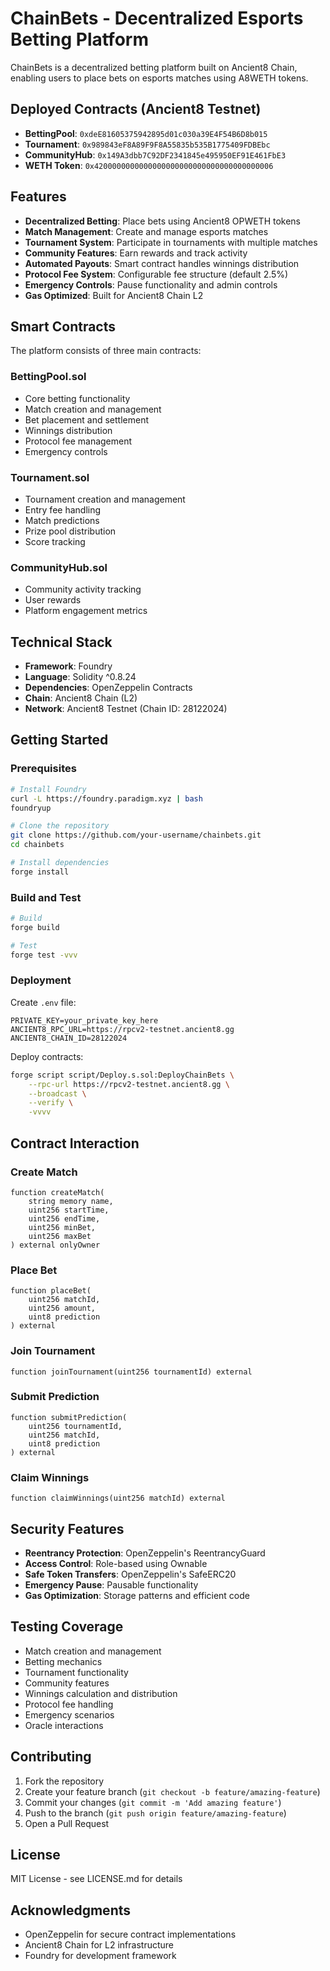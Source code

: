 # ChainBets - Decentralized Esports Betting Platform

ChainBets is a decentralized betting platform built on Ancient8 Chain, enabling users to place bets on esports matches using A8WETH tokens.

## Deployed Contracts (Ancient8 Testnet)

- **BettingPool**: `0xdeE81605375942895d01c030a39E4F54B6D8b015`
- **Tournament**: `0x989843eF8A89F9F8A55835b535B1775409FDBEbc`
- **CommunityHub**: `0x149A3dbb7C92DF2341845e495950EF91E461FbE3`
- **WETH Token**: `0x4200000000000000000000000000000000000006`

## Features

- **Decentralized Betting**: Place bets using Ancient8 OPWETH tokens
- **Match Management**: Create and manage esports matches
- **Tournament System**: Participate in tournaments with multiple matches
- **Community Features**: Earn rewards and track activity
- **Automated Payouts**: Smart contract handles winnings distribution
- **Protocol Fee System**: Configurable fee structure (default 2.5%)
- **Emergency Controls**: Pause functionality and admin controls
- **Gas Optimized**: Built for Ancient8 Chain L2

## Smart Contracts

The platform consists of three main contracts:

### BettingPool.sol
- Core betting functionality
- Match creation and management
- Bet placement and settlement
- Winnings distribution
- Protocol fee management
- Emergency controls

### Tournament.sol
- Tournament creation and management
- Entry fee handling
- Match predictions
- Prize pool distribution
- Score tracking

### CommunityHub.sol
- Community activity tracking
- User rewards
- Platform engagement metrics

## Technical Stack

- **Framework**: Foundry
- **Language**: Solidity ^0.8.24
- **Dependencies**: OpenZeppelin Contracts
- **Chain**: Ancient8 Chain (L2)
- **Network**: Ancient8 Testnet (Chain ID: 28122024)

## Getting Started

### Prerequisites
```bash
# Install Foundry
curl -L https://foundry.paradigm.xyz | bash
foundryup

# Clone the repository
git clone https://github.com/your-username/chainbets.git
cd chainbets

# Install dependencies
forge install
```

### Build and Test
```bash
# Build
forge build

# Test
forge test -vvv
```

### Deployment

Create `.env` file:
```env
PRIVATE_KEY=your_private_key_here
ANCIENT8_RPC_URL=https://rpcv2-testnet.ancient8.gg
ANCIENT8_CHAIN_ID=28122024
```

Deploy contracts:
```bash
forge script script/Deploy.s.sol:DeployChainBets \
    --rpc-url https://rpcv2-testnet.ancient8.gg \
    --broadcast \
    --verify \
    -vvvv
```

## Contract Interaction

### Create Match
```solidity
function createMatch(
    string memory name,
    uint256 startTime,
    uint256 endTime,
    uint256 minBet,
    uint256 maxBet
) external onlyOwner
```

### Place Bet
```solidity
function placeBet(
    uint256 matchId,
    uint256 amount,
    uint8 prediction
) external
```

### Join Tournament
```solidity
function joinTournament(uint256 tournamentId) external
```

### Submit Prediction
```solidity
function submitPrediction(
    uint256 tournamentId,
    uint256 matchId,
    uint8 prediction
) external
```

### Claim Winnings
```solidity
function claimWinnings(uint256 matchId) external
```

## Security Features

- **Reentrancy Protection**: OpenZeppelin's ReentrancyGuard
- **Access Control**: Role-based using Ownable
- **Safe Token Transfers**: OpenZeppelin's SafeERC20
- **Emergency Pause**: Pausable functionality
- **Gas Optimization**: Storage patterns and efficient code

## Testing Coverage

- Match creation and management
- Betting mechanics
- Tournament functionality
- Community features
- Winnings calculation and distribution
- Protocol fee handling
- Emergency scenarios
- Oracle interactions

## Contributing

1. Fork the repository
2. Create your feature branch (`git checkout -b feature/amazing-feature`)
3. Commit your changes (`git commit -m 'Add amazing feature'`)
4. Push to the branch (`git push origin feature/amazing-feature`)
5. Open a Pull Request

## License

MIT License - see LICENSE.md for details

## Acknowledgments

- OpenZeppelin for secure contract implementations
- Ancient8 Chain for L2 infrastructure
- Foundry for development framework

